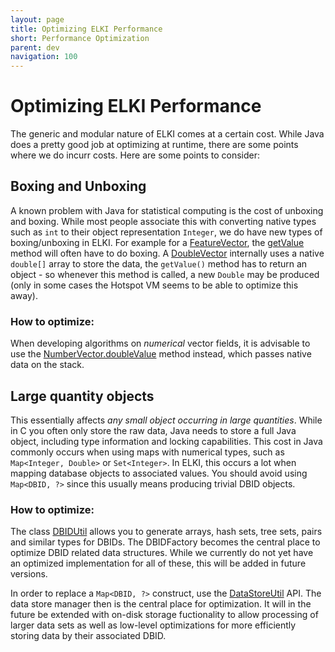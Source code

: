 ```yaml
---
layout: page
title: Optimizing ELKI Performance
short: Performance Optimization
parent: dev
navigation: 100
---
```



Optimizing ELKI Performance
===========================

The generic and modular nature of ELKI comes at a certain cost. While Java does a pretty good job at optimizing at runtime, there are some points where we do incurr costs. Here are some points to consider:

Boxing and Unboxing
-------------------

A known problem with Java for statistical computing is the cost of unboxing and boxing. While most people associate this with converting native types such as `int` to their object representation `Integer`, we do have new types of boxing/unboxing in ELKI. For example for a [FeatureVector](/releases/current/javadoc/elki/data/FeatureVector.html), the [getValue](/releases/current/javadoc/elki/data/FeatureVector.html) method will often have to do boxing. A [DoubleVector](/releases/current/javadoc/elki/data/DoubleVector.html) internally uses a native `double[]` array to store the data, the `getValue()` method has to return an object - so whenever this method is called, a new `Double` may be produced (only in some cases the Hotspot VM seems to be able to optimize this away).

### How to optimize:

When developing algorithms on *numerical* vector fields, it is advisable to use the [NumberVector.doubleValue](/releases/current/javadoc/elki/data/NumberVector.html) method instead, which passes native data on the stack.

Large quantity objects
----------------------

This essentially affects *any small object occurring in large quantities*. While in C you often only store the raw data, Java needs to store a full Java object, including type information and locking capabilities. This cost in Java commonly occurs when using maps with numerical types, such as `Map<Integer, Double>` or `Set<Integer>`. In ELKI, this occurs a lot when mapping database objects to associated values. You should avoid using `Map<DBID, ?>` since this usually means producing trivial DBID objects.

### How to optimize:

The class [DBIDUtil](/releases/current/javadoc/elki/database/ids/DBIDUtil.html) allows you to generate arrays, hash sets, tree sets, pairs and similar types for DBIDs. The DBIDFactory becomes the central place to optimize DBID related data structures. While we currently do not yet have an optimized implementation for all of these, this will be added in future versions.

In order to replace a `Map<DBID, ?>` construct, use the [DataStoreUtil](/releases/current/javadoc/elki/database/datastore/DataStoreUtil.html) API. The data store manager then is the central place for optimization. It will in the future be extended with on-disk storage fuctionality to allow processing of larger data sets as well as low-level optimizations for more efficiently storing data by their associated DBID.
